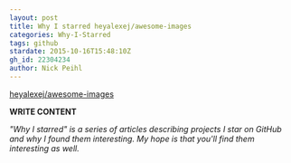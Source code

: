 ```yaml
---
layout: post
title: Why I starred heyalexej/awesome-images
categories: Why-I-Starred
tags: github
stardate: 2015-10-16T15:48:10Z
gh_id: 22304234
author: Nick Peihl
---
```


[heyalexej/awesome-images](https://github.com/heyalexej/awesome-images)

**WRITE CONTENT**

*"Why I starred" is a series of articles describing projects I star on GitHub and why I found them interesting. My hope is that you'll find them interesting as well.*

